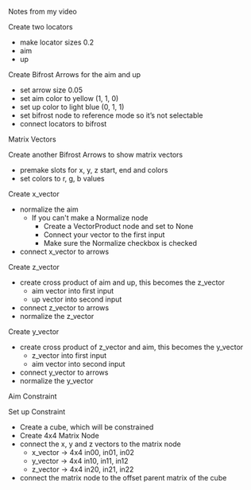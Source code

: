 Notes from my video

Create two locators
-   make locator sizes 0.2
-   aim
-   up

Create Bifrost Arrows for the aim and up
-   set arrow size 0.05
-   set aim color to yellow (1, 1, 0)
-   set up color to light blue (0, 1, 1)
-   set bifrost node to reference mode so it’s not selectable
-   connect locators to bifrost

Matrix Vectors

Create another Bifrost Arrows to show matrix vectors
-   premake slots for x, y, z start, end and colors
-   set colors to r, g, b values
  
Create x_vector
-   normalize the aim
	- If you can't make a Normalize node
		- Create a VectorProduct node and set to None
		- Connect your vector to the first input
		- Make sure the Normalize checkbox is checked
-   connect x_vector to arrows

Create z_vector
-   create cross product of aim and up, this becomes the z_vector
	- aim vector into first input
	- up vector into second input
-   connect z_vector to arrows
-   normalize the z_vector

Create y_vector
-   create cross product of z_vector and aim, this becomes the y_vector
	- z_vector into first input
	- aim vector into second input
-   connect y_vector to arrows
-   normalize the y_vector

Aim Constraint

Set up Constraint
-   Create a cube, which will be constrained 
-   Create 4x4 Matrix Node
-   connect the x, y and z vectors to the matrix node
	- x_vector -> 4x4 in00, in01, in02 
	- y_vector -> 4x4 in10, in11, in12
	- z_vector -> 4x4 in20, in21, in22
-   connect the matrix node to the offset parent matrix of the cube


